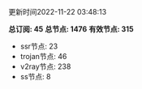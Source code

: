 更新时间2022-11-22 03:48:13

**总订阅: 45**
**总节点: 1476**
**有效节点: 315**
- ssr节点: 23
- trojan节点: 46
- v2ray节点: 238
- ss节点: 8
